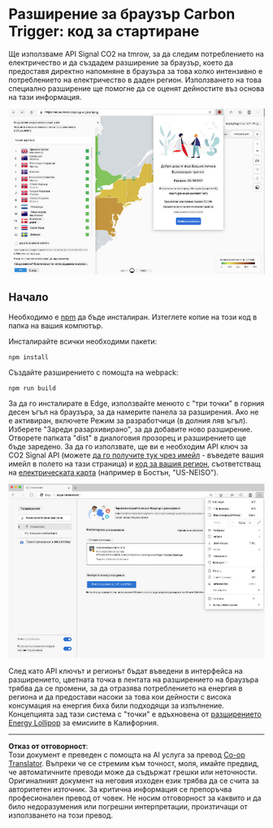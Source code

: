<!--
CO_OP_TRANSLATOR_METADATA:
{
  "original_hash": "9a6b22a2eff0f499b66236be973b24ad",
  "translation_date": "2025-08-27T22:53:43+00:00",
  "source_file": "5-browser-extension/solution/translation/README.it.md",
  "language_code": "bg"
}
-->
# Разширение за браузър Carbon Trigger: код за стартиране

Ще използваме API Signal CO2 на tmrow, за да следим потреблението на електричество и да създадем разширение за браузър, което да предоставя директно напомняне в браузъра за това колко интензивно е потреблението на електричество в даден регион. Използването на това специално разширение ще помогне да се оценят дейностите въз основа на тази информация.

![екранна снимка на разширението](../../../../../translated_images/extension-screenshot.0e7f5bfa110e92e3875e1bc9405edd45a3d2e02963e48900adb91926a62a5807.bg.png)

## Начало

Необходимо е [npm](https://npmjs.com) да бъде инсталиран. Изтеглете копие на този код в папка на вашия компютър.

Инсталирайте всички необходими пакети:

```
npm install
```

Създайте разширението с помощта на webpack:

```
npm run build
```

За да го инсталирате в Edge, използвайте менюто с "три точки" в горния десен ъгъл на браузъра, за да намерите панела за разширения. Ако не е активиран, включете Режим за разработчици (в долния ляв ъгъл). Изберете "Зареди разархивирано", за да добавите ново разширение. Отворете папката "dist" в диалоговия прозорец и разширението ще бъде заредено. За да го използвате, ще ви е необходим API ключ за CO2 Signal API (можете [да го получите тук чрез имейл](https://www.co2signal.com/) - въведете вашия имейл в полето на тази страница) и [код за вашия регион](http://api.electricitymap.org/v3/zones), съответстващ на [електрическата карта](https://www.electricitymap.org/map) (например в Бостън, "US-NEISO").

![инсталация](../../../../../translated_images/install-on-edge.78634f02842c48283726c531998679a6f03a45556b2ee99d8ff231fe41446324.bg.png)

След като API ключът и регионът бъдат въведени в интерфейса на разширението, цветната точка в лентата на разширението на браузъра трябва да се промени, за да отразява потреблението на енергия в региона и да предостави насоки за това кои дейности с висока консумация на енергия биха били подходящи за изпълнение. Концепцията зад тази система с "точки" е вдъхновена от [разширението Energy Lollipop](https://energylollipop.com/) за емисиите в Калифорния.

---

**Отказ от отговорност**:  
Този документ е преведен с помощта на AI услуга за превод [Co-op Translator](https://github.com/Azure/co-op-translator). Въпреки че се стремим към точност, моля, имайте предвид, че автоматичните преводи може да съдържат грешки или неточности. Оригиналният документ на неговия изходен език трябва да се счита за авторитетен източник. За критична информация се препоръчва професионален превод от човек. Не носим отговорност за каквито и да било недоразумения или погрешни интерпретации, произтичащи от използването на този превод.